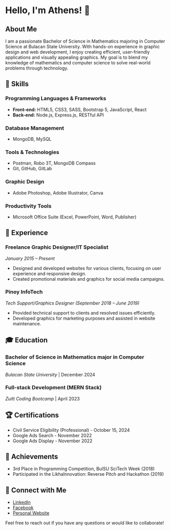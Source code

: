 # Hello, I'm Athens! 👋

## About Me

I am a passionate Bachelor of Science in Mathematics majoring in Computer Science at Bulacan State University. With hands-on experience in graphic design and web development, I enjoy creating efficient, user-friendly applications and visually appealing graphics. My goal is to blend my knowledge of mathematics and computer science to solve real-world problems through technology.

## 🚀 Skills

### Programming Languages & Frameworks
- **Front-end:** HTML5, CSS3, SASS, Bootstrap 5, JavaScript, React
- **Back-end:** Node.js, Express.js, RESTful API

### Database Management
- MongoDB, MySQL

### Tools & Technologies
- Postman, Robo 3T, MongoDB Compass
- Git, GitHub, GitLab

### Graphic Design
- Adobe Photoshop, Adobe Illustrator, Canva

### Productivity Tools
- Microsoft Office Suite (Excel, PowerPoint, Word, Publisher)

## 💼 Experience

### Freelance Graphic Designer/IT Specialist
*January 2015 – Present*
- Designed and developed websites for various clients, focusing on user experience and responsive design.
- Created promotional materials and graphics for social media campaigns.

### Pinoy InfoTech
*Tech Support/Graphics Designer (September 2018 – June 2019)*
- Provided technical support to clients and resolved issues efficiently.
- Developed graphics for marketing purposes and assisted in website maintenance.

## 🎓 Education

### Bachelor of Science in Mathematics major in Computer Science
*Bulacan State University* | December 2024

### Full-stack Development (MERN Stack)
*Zuitt Coding Bootcamp* | April 2023

## 🏆 Certifications
- Civil Service Eligibility (Professional) - October 15, 2024
- Google Ads Search - November 2022
- Google Ads Display - November 2022

## 🌟 Achievements
- 3rd Place in Programming Competition, BulSU SciTech Week (2018)
- Participated in the LikhaInnovation: Reverse Pitch and Hackathon (2019)

## 🤝 Connect with Me
- [LinkedIn](https://www.linkedin.com/in/gonzalez-lourdnathaniel/)
- [Facebook](https://www.facebook.com/lng.techservices/)
- [Personal Website](https://lng-webportfolio.vercel.app/)

Feel free to reach out if you have any questions or would like to collaborate!
